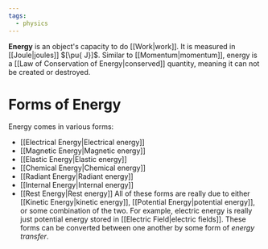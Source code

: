 ```yaml
---
tags:
  - physics
---
```

**Energy** is an object's capacity to do [[Work|work]]. It is measured in [[Joule|joules]] $[\pu{ J}]$. Similar to [[Momentum|momentum]], energy is a [[Law of Conservation of Energy|conserved]] quantity, meaning it can not be created or destroyed. 

# Forms of Energy

Energy comes in various forms:
- [[Electrical Energy|Electrical energy]]
- [[Magnetic Energy|Magnetic energy]]
- [[Elastic Energy|Elastic energy]]
- [[Chemical Energy|Chemical energy]]
- [[Radiant Energy|Radiant energy]]
- [[Internal Energy|Internal energy]]
- [[Rest Energy|Rest energy]]
All of these forms are really due to either [[Kinetic Energy|kinetic energy]], [[Potential Energy|potential energy]], or some combination of the two. For example, electric energy is really just potential energy stored in [[Electric Field|electric fields]].  These forms can be converted between one another by some form of *energy transfer*. 